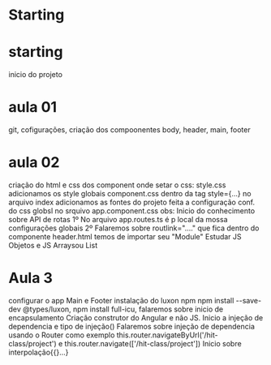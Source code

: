# Starting

# starting 
inicio do projeto 

# aula 01
git, cofigurações, criação dos compoonentes body, header, main, footer 

# aula 02
criação do html e css dos component
onde setar o css:
style.css adicionamos os style globais
component.css
dentro da tag style={...}
no arquivo index adicionamos as fontes do projeto
feita a configuração conf. do css globsl no srquivo app.component.css
obs: Inicio do conhecimento sobre API de rotas
1º No arquivo app.routes.ts é p local da mossa configurações globais
2º Falaremos sobre routlink="...." que fica dentro do componente header.html
temos de importar seu "Module"
Estudar JS Objetos e JS Arraysou List

# Aula 3 
configurar o app Main e Footer
instalação do luxon npm npm install --save-dev @types/luxon, npm install full-icu, falaremos sobre inicio de encapsulamento 
Criação construtor do Angular e não JS.
Inicio a injeção de dependencia e tipo de injeção()
Falaremos sobre injeção de dependencia usando o Router como exemplo this.router.navigateByUrl('/hit-class/project') e this.router.navigate(['/hit-class/project'])
Inicio sobre interpolação{{}...}